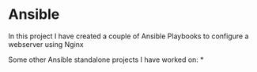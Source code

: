 # Ansible

In this project I have created a couple of Ansible Playbooks to configure a webserver using Nginx

Some other Ansible standalone projects I have worked on: 
* 
